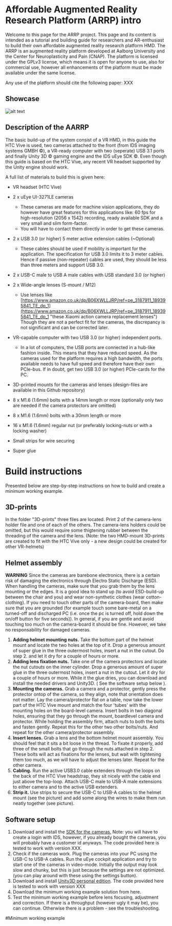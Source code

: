 # Affordable Augmented Reality Research Platform (ARRP) intro
Welcome to this page for the ARRP project.
This page and its content is intended as a tutorial and building guide for researchers and AR-enthusiast to build their own affordable augmented reality research platform HMD. The ARRP is an augmented reality platform developed at Aalborg University and the Center for Neuroplasticity and Pain (CNAP). The platform is licensed under the GPLv3 license, which means it is open for anyone to use, also for commercial use, however all enhancements of the platform must be made available under the same license.

Any use of the platform should cite the following paper: XXX

## Showcase
![alt text](https://github.com/MThogersen/OpenAARRP/blob/master/images/AARRPv1_device_image.jpg?raw=true "Image of AARRP v1")


## Description of the AARRP
The basic build-up of the system consist of a VR HMD, in this guide the HTC Vive is used, two cameras attached to the front (from IDS imaging systems GMBH &copy;), a VR-ready computer with two (seperate) USB 3.1 ports and finally Unity 3D &copy; gaming engine and the IDS uEye SDK &copy;. Even though this guide is based on the HTC Vive, any recent VR headset supported by the Unity engine should work.


A full list of materials to build this is given here:

- VR headset (HTC Vive)
- 2 x uEye UI-3271LE cameras
	- These cameras are made for machine vision applications, they do however have great features for this applications like: 60 fps for high-resolution (2056 x 1542) recording, ready available SDK and a very small and slim form-factor.
	- You will have to contact them directly in order to get these cameras.

- 2 x USB 3.0 (or higher) 5 meter active extension cables (~Optional)
	- These cables should be used if mobility is important for the application. The specification for USB 3.0 limits it to 3 meter cables. Hence if passive (non-repeater) cables are used, they should be less than three meters and support USB 3.0. 

- 2 x USB-C male to USB A male cables with USB standard 3.0 (or higher)

- 2 x Wide-angle lenses (S-mount / M12)
	- Use lenses like [https://www.amazon.co.uk/dp/B06XWLLJRP/ref=pe_3187911_189395841_TE_dp_1](https://www.amazon.co.uk/dp/B06XWLLJRP/ref=pe_3187911_189395841_TE_dp_1 "these Xiaomi action camera replacement lenses")
	Though they are not a perfect fit for the cameras, the discrepancy is not significant and can be corrected later.

- VR-capable computer with two USB 3.0 (or higher) independent ports.
	- In a lot of computers, the USB ports are connected in a hub-like fashion inside. This means that they have reduced speed. As the cameras used for the platform requires a high bandwidth, the ports available needs to have full speed and therefore have their own PCIe-bus. If in doubt, get two USB 3.0 (or higher) PCIe-cards for the PC.

- 3D-printed mounts for the cameras and lenses (design-files are available in this Github repository)

- 8 x M1.6 (1.6mm) bolts with a 14mm length or more (optionally only two are needed if the camera protectors are omitted)

- 8 x M1.6 (1.6mm) bolts with a 30mm length or more

- 16 x M1.6 (1.6mm) regular nut (or preferably locking-nuts or with a locking washer) 

- Small strips for wire securing

- Super glue

# Build instructions

Presented below are step-by-step instructions on how to build and create a minimum working example.

## 3D-prints

In the folder "3D-prints" three files are located. Print 2 of the camera-lens holder file and one of each of the others. The camera-lens holders could be omitted, but this would require some thigtening rubber between the threading of the camera and the lens. (Note: the two HMD-mount 3D-prints are created to fit with the HTC Vive only - a new design could be created for other VR-helmets)

## Helmet assembly

**WARNING** Since the cameras are barebone electronics, there is a certain risk of damaging the electronics through Electro Static Discharge (ESD). When handling the cameras, make sure that you grab them by the lens mounting or the edges. It is a good idea to stand up (to avoid ESD-build-up between the chair and you) and wear non-synthetic clothes (wear cotton-clothing). If you need to touch other parts of the camera-board, then make sure that you are grounded (for example touch some bare-metal on a turned-off and discharged PC (i.e. once the pc is turned off, hold down the on/off button for five seconds)). In general, if you are gentle and avoid touching too much on the camera-board it should be fine. However, we take no responsability for damaged cameras. 

1. **Adding helmet mounting nuts.** Take the bottom part of the helmet mount and locate the two holes at the top of it. Drop a generous amount of super glue in the three outermost holes, insert a nut in the cutout. Do step 2. and let it dry for a couple of hours or more.
2. **Adding lens fixation nuts.** Take one of the camera protectors and locate the nut cutouts on the inner cylinder. Drop a generous amount of super glue in the three outermost holes, insert a nut in the cutout. Let it dry for a couple of hours or more. While it the glue dries, you can download and install the needed drivers and Unity3D. ( See the software setup below ).
3. **Mounting the cameras.** Grab a camera and a protector, gently press the protector ontop of the camera, so they align, note that orientation does not matter. Lay the camera/protector flat on a table, now take the lower part of the HTC Vive mount and match the four 'tubes' with the mounting holes on the board-level camera. Insert bolts in two diagonal holes, ensuring that they go through the mount, boardlevel camera and protector. While holding the assembly firm, attach nuts to both the bolts and fasten gently. Repeat this for the other two other bolts/nuts. And repeat for the other camera/protector assembly.
4. **Insert lenses.** Grab a lens and the bottom helmet mount assembly. You should feel that it sits a bit loose in the thread. To fixate it properly, add three of the small bolts that go through the nuts attached in step 2. These bolts will act as fixations for the lenses, but wait with tightening them too much, as we will have to adjust the lenses later. Repeat for the other camera.
5. **Cabling.** Run the active USB3.0 cable extenders through the loops on the back of the HTC Vive headstrap, they sit nicely with the cable end just above the top-loop. Attach USB-C male to USB-A male extensions to either camera and to the active USB extenders.
6. **Strip it.** Use strips to secure the USB-C to USB-A cables to the helmet mount (see the picture) and add some along the wires to make them run neatly together (see picture).  

## Software setup

1. Download and install the [SDK for the cameras.](https://en.ids-imaging.com/download-ueye-win64.html) Note: you will have to create a login with IDS, however, if you already bought the cameras, you will probably have a customer id anyways. The code provided here is tested to work with version XXX.
2. Check if the cameras work. Plug the cameras into your PC using the USB-C to USB-A cables. Run the uEye cockpit application and try to start one of the cameras in video-mode. Initially the output may look slow and chunky, but this is just because the settings are not optimized. (you can play around with these using the settings button).
3. Download and install [Unity3D personal edition](https://store.unity.com/download?ref=personal). The code provided here is tested to work with version XXX 
4. Download the minimum working example solution from here.
5. Test the minimum working example before lens focusing, adjustment and correction. If there is a throughput (however ugly it may be), you can continue. Otherwise there is a problem - see the troubleshooting.



#Minimum working example







